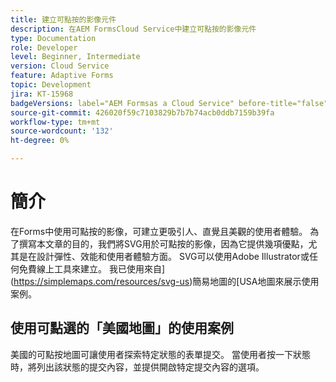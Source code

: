 ```yaml
---
title: 建立可點按的影像元件
description: 在AEM FormsCloud Service中建立可點按的影像元件
type: Documentation
role: Developer
level: Beginner, Intermediate
version: Cloud Service
feature: Adaptive Forms
topic: Development
jira: KT-15968
badgeVersions: label="AEM Formsas a Cloud Service" before-title="false"
source-git-commit: 426020f59c7103829b7b7b74acb0ddb7159b39fa
workflow-type: tm+mt
source-wordcount: '132'
ht-degree: 0%

---
```


# 簡介

在Forms中使用可點按的影像，可建立更吸引人、直覺且美觀的使用者體驗。 為了撰寫本文章的目的，我們將SVG用於可點按的影像，因為它提供幾項優點，尤其是在設計彈性、效能和使用者體驗方面。
SVG可以使用Adobe Illustrator或任何免費線上工具來建立。 我已使用來自](https://simplemaps.com/resources/svg-us)簡易地圖的[USA地圖來展示使用案例。

## 使用可點選的「美國地圖」的使用案例

美國的可點按地圖可讓使用者探索特定狀態的表單提交。 當使用者按一下狀態時，將列出該狀態的提交內容，並提供開啟特定提交內容的選項。
